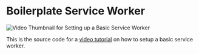 # Boilerplate Service Worker

![Video Thumbnail for Setting up a Basic Service Worker](http://bitsofco.de/content/images/2016/05/Video-Thumbnail.png)

This is the source code for a [video tutorial](https://www.youtube.com/watch?v=BfL3pprhnms) on how to setup a basic service worker.